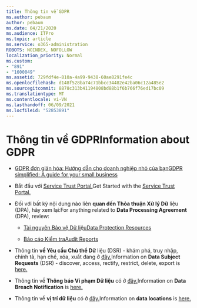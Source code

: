 ```yaml
---
title: Thông tin về GDPR
ms.author: pebaum
author: pebaum
ms.date: 04/21/2020
ms.audience: ITPro
ms.topic: article
ms.service: o365-administration
ROBOTS: NOINDEX, NOFOLLOW
localization_priority: Normal
ms.custom:
- "891"
- "1600049"
ms.assetid: 729fdf4e-810a-4a99-9438-60ae8291fe4c
ms.openlocfilehash: d148f528ba74c71bbcc34482e42ba06c12a485e2
ms.sourcegitcommit: 8878c313b41194808bd88b1f6b766f76ed17bc09
ms.translationtype: MT
ms.contentlocale: vi-VN
ms.lasthandoff: 06/09/2021
ms.locfileid: "52853891"
---
```

# <a name="information-about-gdpr"></a><span data-ttu-id="d6371-102">Thông tin về GDPR</span><span class="sxs-lookup"><span data-stu-id="d6371-102">Information about GDPR</span></span>

- [<span data-ttu-id="d6371-103">GDPR đơn giản hóa: Hướng dẫn cho doanh nghiệp nhỏ của bạn</span><span class="sxs-lookup"><span data-stu-id="d6371-103">GDPR simplified: A guide for your small business</span></span>](/microsoft-365/admin/security-and-compliance/gdpr-compliance)

- <span data-ttu-id="d6371-104">Bắt đầu với [Service Trust Portal.](https://servicetrust.microsoft.com/ViewPage/GDPRGetStarted)</span><span class="sxs-lookup"><span data-stu-id="d6371-104">Get Started with the [Service Trust Portal.](https://servicetrust.microsoft.com/ViewPage/GDPRGetStarted)</span></span>

- <span data-ttu-id="d6371-105">Đối với bất kỳ nội dung nào liên **quan đến Thỏa thuận Xử lý Dữ** liệu (DPA), hãy xem lại:</span><span class="sxs-lookup"><span data-stu-id="d6371-105">For anything related to **Data Processing Agreement** (DPA), review:</span></span>

  - [<span data-ttu-id="d6371-106">Tài nguyên Bảo vệ Dữ liệu</span><span class="sxs-lookup"><span data-stu-id="d6371-106">Data Protection Resources</span></span>](https://servicetrust.microsoft.com/ViewPage/TrustDocuments)

  - [<span data-ttu-id="d6371-107">Báo cáo Kiểm tra</span><span class="sxs-lookup"><span data-stu-id="d6371-107">Audit Reports</span></span>](https://servicetrust.microsoft.com/ViewPage/MSComplianceGuide)

- <span data-ttu-id="d6371-108">Thông tin **về Yêu cầu Chủ thể Dữ** liệu (DSR) - khám phá, truy nhập, chính tả, hạn chế, xóa, xuất đang ở [đây.](/microsoft-365/compliance/gdpr-dsr-office365)</span><span class="sxs-lookup"><span data-stu-id="d6371-108">Information on **Data Subject Requests** (DSR) - discover, access, rectify, restrict, delete, export is [here.](/microsoft-365/compliance/gdpr-dsr-office365)</span></span>

- <span data-ttu-id="d6371-109">Thông tin về **Thông báo Vi phạm Dữ liệu** có ở [đây.](https://servicetrust.microsoft.com/ViewPage/GDPRBreach)</span><span class="sxs-lookup"><span data-stu-id="d6371-109">Information on **Data Breach Notification** is [here.](https://servicetrust.microsoft.com/ViewPage/GDPRBreach)</span></span>

- <span data-ttu-id="d6371-110">Thông tin về **vị trí dữ liệu** có ở [đây.](https://products.office.com/where-is-your-data-located?ms.officeurl=datamaps&amp;geo=All#All)</span><span class="sxs-lookup"><span data-stu-id="d6371-110">Information on **data locations** is [here.](https://products.office.com/where-is-your-data-located?ms.officeurl=datamaps&amp;geo=All#All)</span></span>
